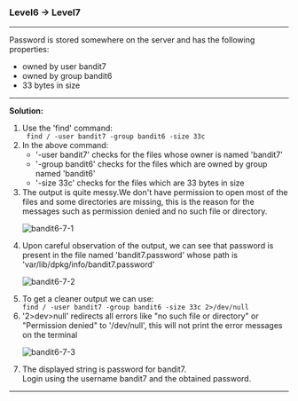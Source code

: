 ### Level6 -> Level7
<hr/>
Password is stored somewhere on the server and has the following properties:<br/>
<ul>
<li>owned by user bandit7</li>
<li>owned by group bandit6</li>
<li>33 bytes in size</li>
</ul>
<hr/>

<b>Solution:</b><br/>
<p>
<ol>

<li>Use the 'find' command:</li>
<code> find / -user bandit7 -group bandit6 -size 33c </code>

<li>In the above command:
    <ul>
    <li>'-user bandit7' checks for the files whose owner is named 'bandit7'</li>
    <li>'-group bandit6' checks for the files which are owned by group named 'bandit6'</li>
    <li>'-size 33c' checks for the files which are 33 bytes in size</li>
    </ul>
</li>

<li>The output is quite messy.We don't have permission to open most of the files and some directories are missing, this is the reason for the messages such as permission denied and no such file or directory.</li>

![bandit6-7-1](https://user-images.githubusercontent.com/88927842/178927213-3e54b101-2ca0-4125-b29c-c93479cf3cc8.png)

<li>Upon careful observation of the output, we can see that password is present in the file named 'bandit7.password' whose path is 'var/lib/dpkg/info/bandit7.password'</li>

![bandit6-7-2](https://user-images.githubusercontent.com/88927842/178927241-d47ff9a2-0d5c-419f-a85b-412911a0aa43.png)

<li>To get a cleaner output we can use:</li>
<code>find / -user bandit7 -group bandit6 -size 33c 2>/dev/null</code><br/>

<li>'2>dev>null' redirects all errors like "no such file or directory" or "Permission denied" to '/dev/null', 
this will not print the error messages on the terminal</li>

![bandit6-7-3](https://user-images.githubusercontent.com/88927842/178927256-0310407a-7f30-4990-acdb-a8bc2bc75509.png)

<li>The displayed string is password for bandit7.<br/>
Login using the username bandit7 and the obtained password.</li>

</ol>
</p>

<hr/>
